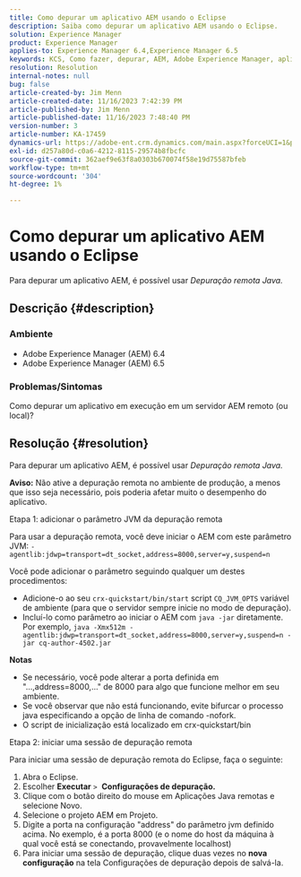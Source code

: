 ```yaml
---
title: Como depurar um aplicativo AEM usando o Eclipse
description: Saiba como depurar um aplicativo AEM usando o Eclipse.
solution: Experience Manager
product: Experience Manager
applies-to: Experience Manager 6.4,Experience Manager 6.5
keywords: KCS, Como fazer, depurar, AEM, Adobe Experience Manager, aplicativo, Eclipse, 6.4, 6.5, aplicativo
resolution: Resolution
internal-notes: null
bug: false
article-created-by: Jim Menn
article-created-date: 11/16/2023 7:42:39 PM
article-published-by: Jim Menn
article-published-date: 11/16/2023 7:48:40 PM
version-number: 3
article-number: KA-17459
dynamics-url: https://adobe-ent.crm.dynamics.com/main.aspx?forceUCI=1&pagetype=entityrecord&etn=knowledgearticle&id=016ddc48-b884-ee11-8179-6045bd006268
exl-id: d257a80d-c0a6-4212-8115-29574b8fbcfc
source-git-commit: 362aef9e63f8a0303b670074f58e19d75587bfeb
workflow-type: tm+mt
source-wordcount: '304'
ht-degree: 1%

---
```


# Como depurar um aplicativo AEM usando o Eclipse


Para depurar um aplicativo AEM, é possível usar *Depuração remota Java.*

## Descrição {#description}


### <b>Ambiente</b>

- Adobe Experience Manager (AEM) 6.4
- Adobe Experience Manager (AEM) 6.5




### <b>Problemas/Sintomas</b>

Como depurar um aplicativo em execução em um servidor AEM remoto (ou local)?


## Resolução {#resolution}


Para depurar um aplicativo AEM, é possível usar *Depuração remota Java.*

<b>Aviso:</b> Não ative a depuração remota no ambiente de produção, a menos que isso seja necessário, pois poderia afetar muito o desempenho do aplicativo.

Etapa 1: adicionar o parâmetro JVM da depuração remota

Para usar a depuração remota, você deve iniciar o AEM com este parâmetro JVM:
`-agentlib:jdwp=transport=dt_socket,address=8000,server=y,suspend=n`

Você pode adicionar o parâmetro seguindo qualquer um destes procedimentos:

- Adicione-o ao seu `crx-quickstart/bin/start` script `CQ_JVM_OPTS` variável de ambiente (para que o servidor sempre inicie no modo de depuração).
- Incluí-lo como parâmetro ao iniciar o AEM com `java -jar` diretamente. Por exemplo, `java -Xmx512m -agentlib:jdwp=transport=dt_socket,address=8000,server=y,suspend=n -jar cq-author-4502.jar`


<b>Notas</b>

- Se necessário, você pode alterar a porta definida em &quot;...,address=8000,...&quot; de 8000 para algo que funcione melhor em seu ambiente.
- Se você observar que não está funcionando, evite bifurcar o processo java especificando a opção de linha de comando -nofork.
- O script de inicialização está localizado em crx-quickstart/bin


Etapa 2: iniciar uma sessão de depuração remota

Para iniciar uma sessão de depuração remota do Eclipse, faça o seguinte:

1. Abra o Eclipse.
2. Escolher <b>Executar</b> `>`  <b>Configurações de depuração.</b>
3. Clique com o botão direito do mouse em Aplicações Java remotas e selecione Novo.
4. Selecione o projeto AEM em Projeto.
5. Digite a porta na configuração &quot;address&quot; do parâmetro jvm definido acima. No exemplo, é a porta 8000 (e o nome do host da máquina à qual você está se conectando, provavelmente localhost)
6. Para iniciar uma sessão de depuração, clique duas vezes no <b>nova configuração</b> na tela Configurações de depuração depois de salvá-la.
